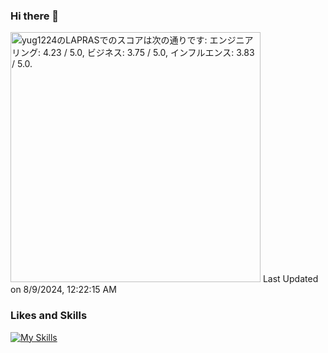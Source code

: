 ### Hi there 👋

<!--START_SECTION:lapras-card-->
<p ><a href="https://lapras.com/public/yug1224" target="_blank" rel="noopener noreferrer"><img alt="yug1224のLAPRASでのスコアは次の通りです: エンジニアリング: 4.23 / 5.0, ビジネス: 3.75 / 5.0, インフルエンス: 3.83 / 5.0." src="https://lapras-card-generator.vercel.app/api/svg?e=4.23&b=3.75&i=3.83&b1=%23020E27&b2=%230E5593&i1=%23030E21&i2=%231688BF&l=ja" width="400" ></a>  
Last Updated on 8/9/2024, 12:22:15 AM</p>
<!--END_SECTION:lapras-card-->

### Likes and Skills

[![My Skills](https://skillicons.dev/icons?perline=10&i=ts,js,html,sass,css,react,vue,jquery,redux,pinia,next,nuxt,astro,jest,sentry,vite,webpack,npm,yarn,deno,nodejs,nginx,git,github,aws,gcp,netlify,githubactions,vscode,emacs)](https://skillicons.dev)

<!--
**YuG1224/YuG1224** is a ✨ _special_ ✨ repository because its `README.md` (this file) appears on your GitHub profile.

Here are some ideas to get you started:

- 🔭 I’m currently working on ...
- 🌱 I’m currently learning ...
- 👯 I’m looking to collaborate on ...
- 🤔 I’m looking for help with ...
- 💬 Ask me about ...
- 📫 How to reach me: ...
- 😄 Pronouns: ...
- ⚡ Fun fact: ...
-->

